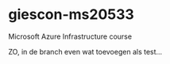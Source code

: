 # giescon-ms20533
Microsoft Azure Infrastructure course

ZO, in de branch even wat toevoegen als test...
